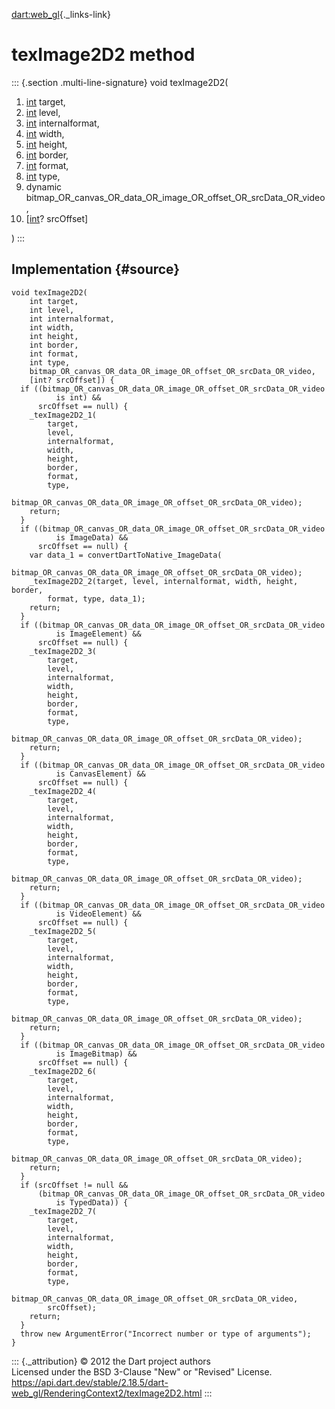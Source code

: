 [dart:web\_gl](../../dart-web_gl/dart-web_gl-library){._links-link}

texImage2D2 method
==================

::: {.section .multi-line-signature}
void texImage2D2(

1.  [int](../../dart-core/int-class) target,
2.  [int](../../dart-core/int-class) level,
3.  [int](../../dart-core/int-class) internalformat,
4.  [int](../../dart-core/int-class) width,
5.  [int](../../dart-core/int-class) height,
6.  [int](../../dart-core/int-class) border,
7.  [int](../../dart-core/int-class) format,
8.  [int](../../dart-core/int-class) type,
9.  dynamic
    bitmap\_OR\_canvas\_OR\_data\_OR\_image\_OR\_offset\_OR\_srcData\_OR\_video,
10. \[[int](../../dart-core/int-class)? srcOffset\]

)
:::

Implementation {#source}
--------------

``` {.language-dart data-language="dart"}
void texImage2D2(
    int target,
    int level,
    int internalformat,
    int width,
    int height,
    int border,
    int format,
    int type,
    bitmap_OR_canvas_OR_data_OR_image_OR_offset_OR_srcData_OR_video,
    [int? srcOffset]) {
  if ((bitmap_OR_canvas_OR_data_OR_image_OR_offset_OR_srcData_OR_video
          is int) &&
      srcOffset == null) {
    _texImage2D2_1(
        target,
        level,
        internalformat,
        width,
        height,
        border,
        format,
        type,
        bitmap_OR_canvas_OR_data_OR_image_OR_offset_OR_srcData_OR_video);
    return;
  }
  if ((bitmap_OR_canvas_OR_data_OR_image_OR_offset_OR_srcData_OR_video
          is ImageData) &&
      srcOffset == null) {
    var data_1 = convertDartToNative_ImageData(
        bitmap_OR_canvas_OR_data_OR_image_OR_offset_OR_srcData_OR_video);
    _texImage2D2_2(target, level, internalformat, width, height, border,
        format, type, data_1);
    return;
  }
  if ((bitmap_OR_canvas_OR_data_OR_image_OR_offset_OR_srcData_OR_video
          is ImageElement) &&
      srcOffset == null) {
    _texImage2D2_3(
        target,
        level,
        internalformat,
        width,
        height,
        border,
        format,
        type,
        bitmap_OR_canvas_OR_data_OR_image_OR_offset_OR_srcData_OR_video);
    return;
  }
  if ((bitmap_OR_canvas_OR_data_OR_image_OR_offset_OR_srcData_OR_video
          is CanvasElement) &&
      srcOffset == null) {
    _texImage2D2_4(
        target,
        level,
        internalformat,
        width,
        height,
        border,
        format,
        type,
        bitmap_OR_canvas_OR_data_OR_image_OR_offset_OR_srcData_OR_video);
    return;
  }
  if ((bitmap_OR_canvas_OR_data_OR_image_OR_offset_OR_srcData_OR_video
          is VideoElement) &&
      srcOffset == null) {
    _texImage2D2_5(
        target,
        level,
        internalformat,
        width,
        height,
        border,
        format,
        type,
        bitmap_OR_canvas_OR_data_OR_image_OR_offset_OR_srcData_OR_video);
    return;
  }
  if ((bitmap_OR_canvas_OR_data_OR_image_OR_offset_OR_srcData_OR_video
          is ImageBitmap) &&
      srcOffset == null) {
    _texImage2D2_6(
        target,
        level,
        internalformat,
        width,
        height,
        border,
        format,
        type,
        bitmap_OR_canvas_OR_data_OR_image_OR_offset_OR_srcData_OR_video);
    return;
  }
  if (srcOffset != null &&
      (bitmap_OR_canvas_OR_data_OR_image_OR_offset_OR_srcData_OR_video
          is TypedData)) {
    _texImage2D2_7(
        target,
        level,
        internalformat,
        width,
        height,
        border,
        format,
        type,
        bitmap_OR_canvas_OR_data_OR_image_OR_offset_OR_srcData_OR_video,
        srcOffset);
    return;
  }
  throw new ArgumentError("Incorrect number or type of arguments");
}
```

::: {._attribution}
© 2012 the Dart project authors\
Licensed under the BSD 3-Clause \"New\" or \"Revised\" License.\
<https://api.dart.dev/stable/2.18.5/dart-web_gl/RenderingContext2/texImage2D2.html>
:::
